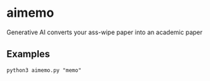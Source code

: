 # aimemo
Generative AI converts your ass-wipe paper into an academic paper

## Examples
```shell
python3 aimemo.py "memo"
```
